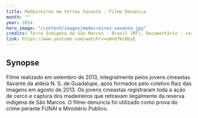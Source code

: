 ```yaml
---
title: Madeireiros em terras Xavante - Filme Denuncia
month: ""
year: 2014
hero_image: "/content/images/madeireiros-xavante.jpg"
credits: Terra Indigena de São Marcos - Brasil (MT), Documentário - cor, digital / 1h 35min, Produção - Grupo de cinematógrafos Ihoibate - Aldeia N.S. de Guadalupe, Imagens - Evanildo Onomro e Janio Wairuira, Edição - Amancio Wedi, Educador - Edu Yatri
link: https://www.youtube.com/watch?v=uHnOfKcBGyE
---
```


## Synopse
Filme realizado em setembro de 2013, integralmente pelos jovens cineastas Xavante da aldeia N. S. de Guadalupe, após formados pelo coletivo Raiz das Imagens em agosto de 2013. Os jovens cineastas registraram toda a ação de cerco e captura dos madeireiros que retiravam ilegalmente da reserva indígena de São Marcos. O filme-denuncia foi utilizado como prova do crime perante FUNAI e Ministério Publico.